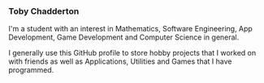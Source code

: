 ### Toby Chadderton

I'm a student with an interest in Mathematics, Software Engineering,
App Development, Game Development and Computer Science in general.

I generally use this GitHub profile to store hobby projects that I worked on with
friends as well as Applications, Utilities and Games that I have programmed.
